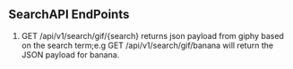## SearchAPI EndPoints
1. GET /api/v1/search/gif/{search}	returns json payload from giphy based on the search term;e.g GET /api/v1/search/gif/banana will return the JSON payload for banana.
 